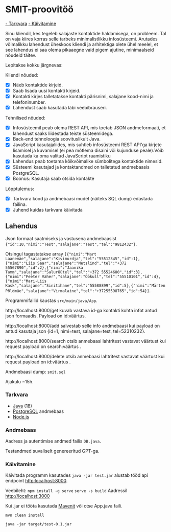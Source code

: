 # SMIT-proovitöö

[- Tarkvara](#tarkvara)
[- Käivitamine](#käivitamine)

Sinu kliendil, kes tegeleb salajaste kontaktide haldamisega, on probleem. Tal on vaja kiires korras selle tarbeks minimalistlikku infosüsteemi. Arutades võimalikku lahendust üheskoos kliendi ja arhitektiga olete ühel meelel, et see lahendus ei saa olema pikaaegne vaid pigem ajutine, minimaalseid nõudeid täitev.

Lepitakse kokku järgnevas:

Kliendi nõuded:

- [X] Näeb kontaktide kirjeid.
- [X] Saab lisada uusi kontakti kirjeid.
- [X] Kontakti kirjes talletatakse kontakti pärisnimi, salajane kood-nimi ja telefoninumber.
- [X] Lahendust saab kasutada läbi veebibrauseri.

Tehnilised nõuded:

- [X] Infosüsteemil peab olema REST API, mis toetab JSON andmeformaati, et lahendust saaks liidestada teiste süsteemidega.
- [X] Back-end tehnoloogia soovituslikult Java.
- [X] JavaScript kasutajaliides, mis suhtleb infosüsteemi REST API'ga kirjete lisamisel ja kuvamisel (ei pea mõtlema disaini või kujunduse peale).Võib kasutada ka oma valitud JavaScript raamistiku
- [X] Lahendus peab toetama kõikvõimalike sümbolitega kontaktide nimesid.
- [X] Süsteemi kasutajad ja kontaktandmed on talletatud andmebaasis PostgreSQL.
- [X] Boonus: Kasutaja saab otsida kontakte

Lõpptulemus:

- [X] Tarkvara kood ja andmebaasi mudel (näiteks SQL dump) edastada failina.
- [X] Juhend kuidas tarkvara käivitada

## Lahendus

Json formaat saatmiseks ja vastusena andmebaasist `{"id":10,"nimi":"Test","salajane":"Test","tel":"9812432"}`.

Otsingul tagastatakse array `[{"nimi":"Mart Laanemäe","salajane":"Kivimurdja","tel":"55512345","id":1},{"nimi":"Liis Saar","salajane":"Metslind","tel":"+372 55567890","id":2},{"nimi":"Jaanika Tamm","salajane":"Salurüütel","tel":"+372 55524680","id":3},{"nimi":"Peeter Vaher","salajane":"Öökull","tel":"55510101","id":4},{"nimi":"Mari-Liis Kask","salajane":"Sinitihane","tel":"55588899","id":5},{"nimi":"Märten Põldmäe","salajane":"Virmalaine","tel":"+37255598765","id":54}]`.

Programmifailid kaustas `src/main/java/App`.

http://localhost:8000/get kuvab vastava id-ga kontakti kohta infot antud json formaadis. Payload on id:väärtus.

http://localhost:8000/add salvestab selle info andmebaasi kui payload on antud kasutaja json {id=1, nimi=test, salajane=test, tel=52310232}.

http://localhost:8000/search otsib anmebaasi lahtritest vastavat väärtust kui request payload on search:väärtus .

http://localhost:8000/delete otsib anmebaasi lahtritest vastavat väärtust kui request payload on id:väärtus .

Andmebaasi dump: `smit.sql`

Ajakulu ~15h.

### Tarkvara

* [Java](https://www.java.com/en/) (18)
* [PostgreSQL](https://www.postgresql.org/) andmebaas
* [Node.js](https://nodejs.org/en)

### Andmebaas

Aadress ja autentimise andmed failis `DB.java`.

Testandmed suvaliselt genereeritud GPT-ga.

### Käivitamine

Käivitada programm kasutades `java -jar test.jar` alustab tööd api endpoint [http:localhost:8000](http://localhost:8000/).

Veebileht:
`npm install -g serve`
`serve -s build`
Aadressil [http://localhost:3000](http://localhost:3000)

Kui .jar ei tööta kasutada [Mavenit](https://maven.apache.org/) või otse App.java faili.

```
mvn clean install
```

```
java -jar target/test-0.1.jar
```
